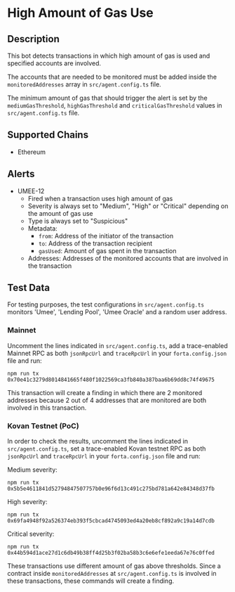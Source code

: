 # High Amount of Gas Use

## Description

This bot detects transactions in which high amount of gas is used and specified accounts are involved.

The accounts that are needed to be monitored must be added inside the `monitoredAddresses` array in `src/agent.config.ts` file.

The minimum amount of gas that should trigger the alert is set by the `mediumGasThreshold`, `highGasThreshold` and `criticalGasThreshold` values in `src/agent.config.ts` file.

## Supported Chains

- Ethereum

## Alerts

- UMEE-12
  - Fired when a transaction uses high amount of gas
  - Severity is always set to "Medium", "High" or "Critical" depending on the amount of gas use
  - Type is always set to "Suspicious"
  - Metadata:
    - `from`: Address of the initiator of the transaction
    - `to`: Address of the transaction recipient
    - `gasUsed`: Amount of gas spent in the transaction
  - Addresses: Addresses of the monitored accounts that are involved in the transaction

## Test Data

For testing purposes, the test configurations in `src/agent.config.ts` monitors 'Umee', 'Lending Pool', 'Umee Oracle' and a random user address.

### Mainnet

Uncomment the lines indicated in `src/agent.config.ts`, add a trace-enabled Mainnet RPC as both `jsonRpcUrl` and `traceRpcUrl` in your `forta.config.json` file and run:

```
npm run tx 0x70e41c3279d8014841665f480f1022569ca3fb840a387baa6b69dd8c74f49675
```

This transaction will create a finding in which there are 2 monitored addresses because 2 out of 4 addresses that are monitored are both involved in this transaction.

### Kovan Testnet (PoC)

In order to check the results, uncomment the lines indicated in `src/agent.config.ts`, set a trace-enabled Kovan testnet RPC as both `jsonRpcUrl` and `traceRpcUrl` in your `forta.config.json` file and run:

Medium severity:

```
npm run tx 0x5b5e4611841d52794847507757b0e96f6d13c491c275bd781a642e84348d37fb
```

High severity:

```
npm run tx 0x69fa4948f92a526374eb393f5cbcad4745093ed4a20eb8cf892a9c19a14d7cdb
```

Critical severity:

```
npm run tx 0x44b594d1ace27d1c6db49b38ff4d25b3f02ba58b3c6e6efe1eeda67e76c0ffed
```

These transactions use different amount of gas above thresholds. Since a contract inside `monitoredAddresses` at `src/agent.config.ts` is involved in these transactions, these commands will create a finding.
